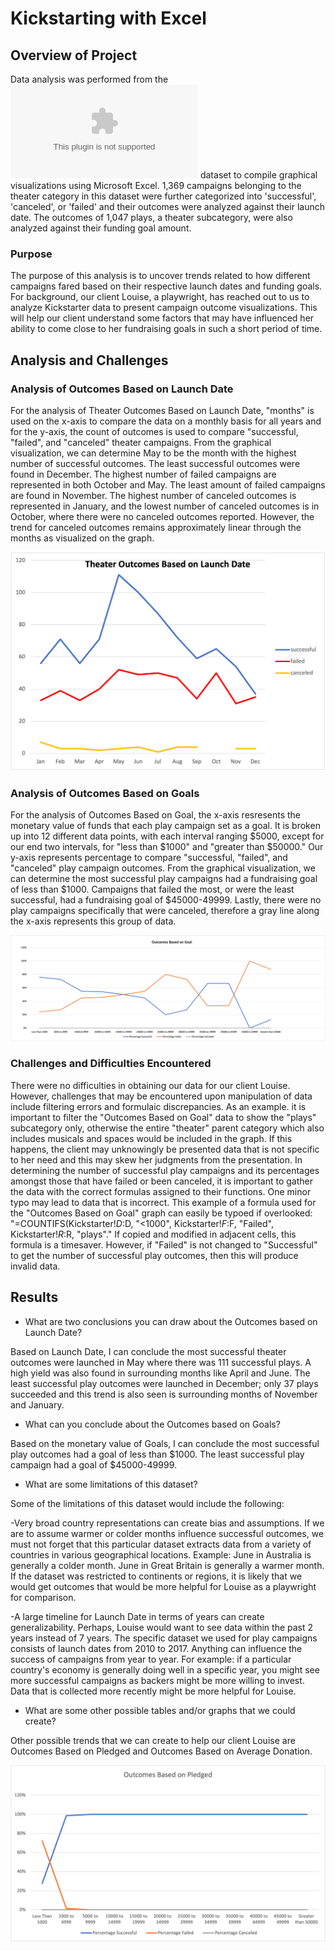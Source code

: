 # Kickstarting with Excel

## Overview of Project 

Data analysis was performed from the ![](Kickstarter_Challenge.xlsx) dataset to compile graphical visualizations using Microsoft Excel. 1,369 campaigns belonging to the theater category in this dataset were further categorized into 'successful', 'canceled', or 'failed' and their outcomes were analyzed against their launch date. The outcomes of 1,047 plays, a theater subcategory, were also analyzed against their funding goal amount.

### Purpose

The purpose of this analysis is to uncover trends related to how different campaigns fared based on their respective launch dates and funding goals. For background, our client Louise, a playwright, has reached out to us to analyze Kickstarter data to present campaign outcome visualizations. This will help our client understand some factors that may have influenced her ability to come close to her fundraising goals in such a short period of time. 

## Analysis and Challenges

### Analysis of Outcomes Based on Launch Date

For the analysis of Theater Outcomes Based on Launch Date, "months" is used on the x-axis to compare the data on a monthly basis for all years and for the y-axis, the count of outcomes is used to compare "successful, "failed", and "canceled" theater campaigns. From the graphical visualization, we can determine May to be the month with the highest number of successful outcomes. The least successful outcomes were found in December. The highest number of failed campaigns are represented in both October and May. The least amount of failed campaigns are found in November. The highest number of canceled outcomes is represented in January, and the lowest number of canceled outcomes is in October, where there were no canceled outcomes reported. However, the trend for canceled outcomes remains approximately linear through the months as visualized on the graph.

![](Theater_Outcomes_vs_Launch.png)

### Analysis of Outcomes Based on Goals

For the analysis of Outcomes Based on Goal, the x-axis resresents the monetary value of funds that each play campaign set as a goal. It is broken up into 12 different data points, with each interval ranging $5000, except for our end two intervals, for "less than $1000" and "greater than $50000." Our y-axis represents percentage to compare "successful, "failed", and "canceled" play campaign outcomes. From the graphical visualization, we can determine the most successful play campaigns had a fundraising goal of less than $1000. Campaigns that failed the most, or were the least successful, had a fundraising goal of $45000-49999. Lastly, there were no play campaigns specifically that were canceled, therefore a gray line along the x-axis represents this group of data.

![](Outcomes_vs_Goals.png)

### Challenges and Difficulties Encountered

There were no difficulties in obtaining our data for our client Louise.  However, challenges that may be encountered upon manipulation of data include filtering errors and formulaic discrepancies. As an example. it is important to filter the "Outcomes Based on Goal" data to show the "plays" subcategory only, otherwise the entire "theater" parent category which also includes musicals and spaces would be included in the graph. If this happens, the client may unknowingly be presented data that is not specific to her need and this may skew her judgments from the presentation. In determining the number of successful play campaigns and its percentages amongst those that have failed or been canceled, it is important to gather the data with the correct formulas assigned to their functions. One minor typo may lead to data that is incorrect. This example of a formula used for the "Outcomes Based on Goal" graph can easily be typoed if overlooked: "=COUNTIFS(Kickstarter!$D:$D, "<1000", Kickstarter!$F:$F, "Failed", Kickstarter!$R:$R, "plays"." If copied and modified in adjacent cells, this formula is a timesaver. However, if "Failed" is not changed to "Successful" to get the number of successful play outcomes, then this will produce invalid data. 

## Results

- What are two conclusions you can draw about the Outcomes based on Launch Date?

Based on Launch Date, I can conclude the most successful theater outcomes were launched in May where there was 111 successful plays. A high yield was also found in surrounding months like April and June. The least successful play outcomes were launched in December; only 37 plays succeeded and this trend is also seen is surrounding months of November and January.

- What can you conclude about the Outcomes based on Goals?

Based on the monetary value of Goals, I can conclude the most successful play outcomes had a goal of less than $1000. The least successful play campaign had a goal of $45000-49999. 

- What are some limitations of this dataset?

Some of the limitations of this dataset would include the following:

-Very broad country representations can create bias and assumptions. If we are to assume warmer or colder months influence successful outcomes, we must not forget that this particular dataset extracts data from a variety of countries in various geographical locations. Example: June in Australia is generally a colder month. June in Great Britain is generally a warmer month. If the dataset was restricted to continents or regions, it is likely that we would get outcomes that would be more helpful for Louise as a playwright for comparison.

-A large timeline for Launch Date in terms of years can create generalizability. Perhaps, Louise would want to see data within the past 2 years instead of 7 years. The specific dataset we used for play campaigns consists of launch dates from 2010 to 2017. Anything can influence the success of campaigns from year to year. For example: if a particular country's economy is generally doing well in a specific year, you might see more successful campaigns as backers might be more willing to invest. Data that is collected more recently might be more helpful for Louise.  


- What are some other possible tables and/or graphs that we could create?

Other possible trends that we can create to help our client Louise are Outcomes Based on Pledged and Outcomes Based on Average Donation. 

![](Outcomes_Based_on_Pledged.png)
